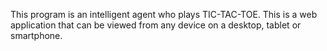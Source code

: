 This program is an intelligent agent who plays TIC-TAC-TOE. This is a web application that can be viewed from any device on a desktop, tablet or smartphone. 